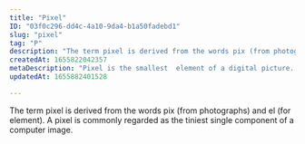 ```yaml
---
title: "Pixel"
ID: "03f0c296-dd4c-4a10-9da4-b1a50fadebd1"
slug: "pixel"
tag: "P"
description: "The term pixel is derived from the words pix (from photographs) and el (for element). A pixel is commonly regarded as the tiniest single component of a computer image."
createdAt: 1655822042357
metaDescription: "Pixel is the smallest  element of a digital picture. "
updatedAt: 1655882401528

---
```

The term pixel is derived from the words pix (from photographs) and el (for element). A pixel is commonly regarded as the tiniest single component of a computer image.